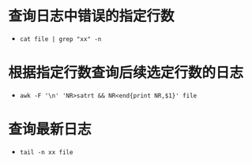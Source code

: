 # 查询日志中错误的指定行数
* `cat file | grep "xx" -n`

# 根据指定行数查询后续选定行数的日志
* `awk -F '\n' 'NR>satrt && NR<end{print NR,$1}' file`

# 查询最新日志
* `tail -n xx file`